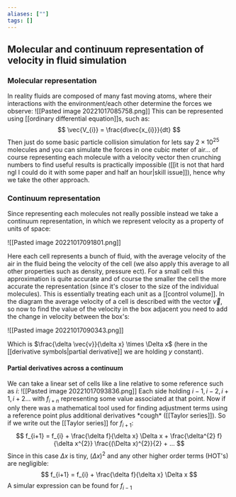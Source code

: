 ```yaml
---
aliases: [""]
tags: []
---
```


## Molecular and continuum representation of velocity in fluid simulation

### Molecular representation

In reality fluids are composed of many fast moving atoms, where their interactions with the environment/each other determine the forces we observe:
![[Pasted image 20221017085758.png]]
This can be represented using [[ordinary differential equation]]s, such as:
$$ \vec{V_{i}} = \frac{d\vec{x_{i}}}{dt} $$
Then just do some basic particle collision simulation for lets say $2\times 10^25$ molecules and you can simulate the forces in one cubic meter of air... of course representing each molecule with a velocity vector then crunching numbers to find useful results is practically impossible ([[it is not that hard ngl I could do it with some paper and half an hour|skill issue]]), hence why we take the other approach.


### Continuum representation
Since representing each molecules not really possible instead we take a continuum representation, in which we represent velocity as a property of units of space:

![[Pasted image 20221017091801.png]]

Here each cell represents a bunch of fluid, with the average velocity of the air in the fluid being the velocity of the cell (we also apply this average to all other properties such as density, pressure ect). For a small cell this approximation is quite accurate and of course the smaller the cell the more accurate the representation (since it's closer to the size of the individual molecules). This is essentially treating each unit as a [[control volume]].
In the diagram the average velocity of a cell is described with the vector $\vec{v}$, so now to find the value of the velocity in the box adjacent you need to add the change in velocity between the box's:

![[Pasted image 20221017090343.png]]

Which is $\frac{\delta \vec{v}}{\delta x} \times \Delta x$ (here in the [[derivative symbols|partial derivative]] we are holding $y$ constant).

#### Partial derivatives across a continuum
We can take a linear set of cells like a line relative to some reference such as $i$:
![[Pasted image 20221017093836.png]]
Each side holding $i-1,i-2,i+1,i+2...$ with $f_{i+n}$ representing some value associated at that point. Now if only there was a mathematical tool used for finding adjustment terms using a reference point plus additional derivatives \*cough\* ([[Taylor series]]). So if we write out the [[Taylor series]] for $f_{i+1}$:
$$ f_{i+1} = f_{i} + \frac{\delta f}{\delta x} \Delta x + \frac{\delta^{2} f}{\delta x^{2}} \frac{(\Delta x)^{2}}{2} + ... $$
Since in this case $\Delta x$ is tiny, $(\Delta x)^{2}$ and any other higher order terms (HOT's) are negligible:
$$ f_{i+1} = f_{i} + \frac{\delta f}{\delta x} \Delta x $$
A simular expression can be found for $f_{i-1}$
